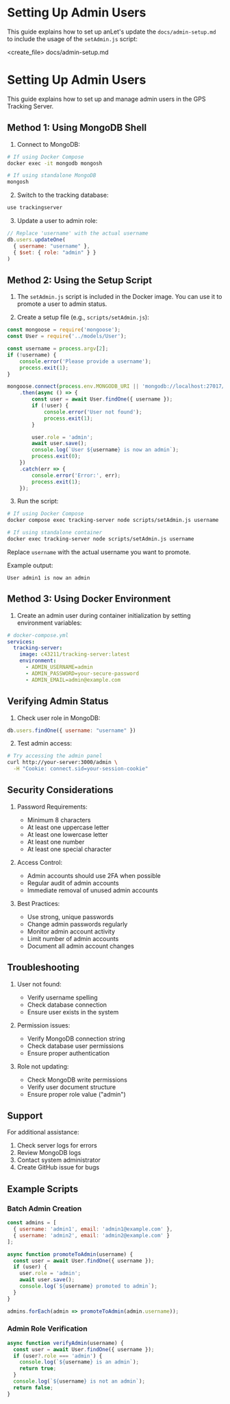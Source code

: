 # Setting Up Admin Users

This guide explains how to set up anLet's update the `docs/admin-setup.md` to include the usage of the `setAdmin.js` script:

<create_file>
<path>docs/admin-setup.md</path>
<content>
# Setting Up Admin Users

This guide explains how to set up and manage admin users in the GPS Tracking Server.

## Method 1: Using MongoDB Shell

1. Connect to MongoDB:
```bash
# If using Docker Compose
docker exec -it mongodb mongosh

# If using standalone MongoDB
mongosh
```

2. Switch to the tracking database:
```javascript
use trackingserver
```

3. Update a user to admin role:
```javascript
// Replace 'username' with the actual username
db.users.updateOne(
  { username: "username" },
  { $set: { role: "admin" } }
)
```

## Method 2: Using the Setup Script

1. The `setAdmin.js` script is included in the Docker image. You can use it to promote a user to admin status.

2. Create a setup file (e.g., `scripts/setAdmin.js`):
```javascript
const mongoose = require('mongoose');
const User = require('../models/User');

const username = process.argv[2];
if (!username) {
    console.error('Please provide a username');
    process.exit(1);
}

mongoose.connect(process.env.MONGODB_URI || 'mongodb://localhost:27017/trackingserver')
    .then(async () => {
        const user = await User.findOne({ username });
        if (!user) {
            console.error('User not found');
            process.exit(1);
        }

        user.role = 'admin';
        await user.save();
        console.log(`User ${username} is now an admin`);
        process.exit(0);
    })
    .catch(err => {
        console.error('Error:', err);
        process.exit(1);
    });
```

3. Run the script:
```bash
# If using Docker Compose
docker compose exec tracking-server node scripts/setAdmin.js username

# If using standalone container
docker exec tracking-server node scripts/setAdmin.js username
```

Replace `username` with the actual username you want to promote.

Example output:
```
User admin1 is now an admin
```

## Method 3: Using Docker Environment

1. Create an admin user during container initialization by setting environment variables:

```yaml
# docker-compose.yml
services:
  tracking-server:
    image: c43211/tracking-server:latest
    environment:
      - ADMIN_USERNAME=admin
      - ADMIN_PASSWORD=your-secure-password
      - ADMIN_EMAIL=admin@example.com
```

## Verifying Admin Status

1. Check user role in MongoDB:
```javascript
db.users.findOne({ username: "username" })
```

2. Test admin access:
```bash
# Try accessing the admin panel
curl http://your-server:3000/admin \
  -H "Cookie: connect.sid=your-session-cookie"
```

## Security Considerations

1. Password Requirements:
   - Minimum 8 characters
   - At least one uppercase letter
   - At least one lowercase letter
   - At least one number
   - At least one special character

2. Access Control:
   - Admin accounts should use 2FA when possible
   - Regular audit of admin accounts
   - Immediate removal of unused admin accounts

3. Best Practices:
   - Use strong, unique passwords
   - Change admin passwords regularly
   - Monitor admin account activity
   - Limit number of admin accounts
   - Document all admin account changes

## Troubleshooting

1. User not found:
   - Verify username spelling
   - Check database connection
   - Ensure user exists in the system

2. Permission issues:
   - Verify MongoDB connection string
   - Check database user permissions
   - Ensure proper authentication

3. Role not updating:
   - Check MongoDB write permissions
   - Verify user document structure
   - Ensure proper role value ("admin")

## Support

For additional assistance:
1. Check server logs for errors
2. Review MongoDB logs
3. Contact system administrator
4. Create GitHub issue for bugs

## Example Scripts

### Batch Admin Creation
```javascript
const admins = [
  { username: 'admin1', email: 'admin1@example.com' },
  { username: 'admin2', email: 'admin2@example.com' }
];

async function promoteToAdmin(username) {
  const user = await User.findOne({ username });
  if (user) {
    user.role = 'admin';
    await user.save();
    console.log(`${username} promoted to admin`);
  }
}

admins.forEach(admin => promoteToAdmin(admin.username));
```

### Admin Role Verification
```javascript
async function verifyAdmin(username) {
  const user = await User.findOne({ username });
  if (user?.role === 'admin') {
    console.log(`${username} is an admin`);
    return true;
  }
  console.log(`${username} is not an admin`);
  return false;
}
